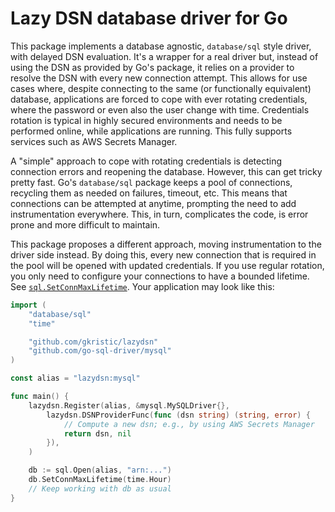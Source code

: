 Lazy DSN database driver for Go
===============================

This package implements a database agnostic, `database/sql` style driver, with
delayed DSN evaluation. It's a wrapper for a real driver but, instead of using
the DSN as provided by Go's package, it relies on a provider to resolve the
DSN with every new connection attempt. This allows for use cases where, despite
connecting to the same (or functionally equivalent) database, applications are
forced to cope with ever rotating credentials, where the password or even also
the user change with time. Credentials rotation is typical in highly secured
environments and needs to be performed online, while applications are running.
This fully supports services such as AWS Secrets Manager.

A "simple" approach to cope with rotating credentials is detecting connection
errors and reopening the database. However, this can get tricky pretty fast.
Go's `database/sql` package keeps a pool of connections, recycling them as
needed on failures, timeout, etc. This means that connections can be attempted
at anytime, prompting the need to add instrumentation everywhere. This, in
turn, complicates the code, is error prone and more difficult to maintain.

This package proposes a different approach, moving instrumentation to the
driver side instead. By doing this, every new connection that is required in
the pool will be opened with updated credentials. If you use regular rotation,
you only need to configure your connections to have a bounded lifetime. See
[`sql.SetConnMaxLifetime`][conn-lifetime]. Your application may look like this:

```go
import (
	"database/sql"
	"time"

	"github.com/gkristic/lazydsn"
	"github.com/go-sql-driver/mysql"
)

const alias = "lazydsn:mysql"

func main() {
	lazydsn.Register(alias, &mysql.MySQLDriver{},
		lazydsn.DSNProviderFunc(func (dsn string) (string, error) {
			// Compute a new dsn; e.g., by using AWS Secrets Manager
			return dsn, nil
		}),
	)

	db := sql.Open(alias, "arn:...")
	db.SetConnMaxLifetime(time.Hour)
	// Keep working with db as usual
}
```

[conn-lifetime]: https://golang.org/pkg/database/sql/#DB.SetConnMaxLifetime

